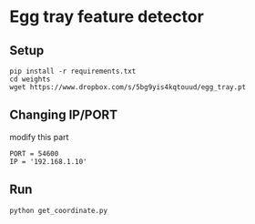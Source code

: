 # Egg tray feature detector

## Setup
```
pip install -r requirements.txt
cd weights
wget https://www.dropbox.com/s/5bg9yis4kqtouud/egg_tray.pt
```
## Changing IP/PORT

modify this part
```
PORT = 54600
IP = '192.168.1.10'
```

## Run
```
python get_coordinate.py
```
